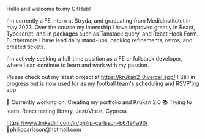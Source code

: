 Hello and welcome to my GitHub!

I'm currently a FE intern at Stryda, and graduating from Medieinstitutet in may 2023. Over the course my internship I have improved greatly in React, Typescript, and in packages such as Tanstack query, and React Hook Form. Furthermore I have lead daily stand-ups, backlog refinements, retros, and created tickets.

I'm actively seeking a full-time position as a FE or fullstack developer, where I can continue to learn and work with my passion.

Please check out my latest project at https://krukan2-0.vercel.app/ ! Still in progress but is now used for as my football team's scheduling and RSVP'ing app.

👷 Currently working on: Creating my portfolio and Krukan 2.0
📚 Trying to learn: React testing library, Jest/Vitest, Cypress

https://www.linkedin.com/in/philip-carlsson-b6494a90/
🔗philipcarlsson@hotmail.com
